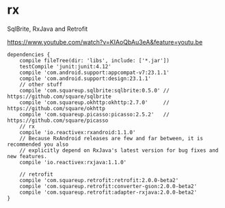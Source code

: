 # rx
SqlBrite, RxJava and Retrofit

https://www.youtube.com/watch?v=KIAoQbAu3eA&feature=youtu.be

	dependencies {
		compile fileTree(dir: 'libs', include: ['*.jar'])
		testCompile 'junit:junit:4.12'
		compile 'com.android.support:appcompat-v7:23.1.1'
		compile 'com.android.support:design:23.1.1'
		// other stuff
		compile 'com.squareup.sqlbrite:sqlbrite:0.5.0' // https://github.com/square/sqlbrite
		compile 'com.squareup.okhttp:okhttp:2.7.0'     // https://github.com/square/okhttp
		compile 'com.squareup.picasso:picasso:2.5.2'   // https://github.com/square/picasso
		// rx
		compile 'io.reactivex:rxandroid:1.1.0'
		// Because RxAndroid releases are few and far between, it is recommended you also
		// explicitly depend on RxJava's latest version for bug fixes and new features.
		compile 'io.reactivex:rxjava:1.1.0'

		// retrofit
		compile 'com.squareup.retrofit:retrofit:2.0.0-beta2'
		compile 'com.squareup.retrofit:converter-gson:2.0.0-beta2'
		compile 'com.squareup.retrofit:adapter-rxjava:2.0.0-beta2'
	}

